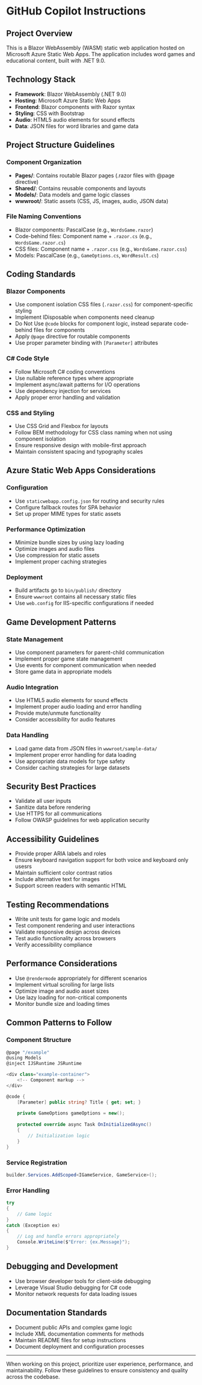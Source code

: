 # GitHub Copilot Instructions

## Project Overview
This is a Blazor WebAssembly (WASM) static web application hosted on Microsoft Azure Static Web Apps. The application includes word games and educational content, built with .NET 9.0.

## Technology Stack
- **Framework**: Blazor WebAssembly (.NET 9.0)
- **Hosting**: Microsoft Azure Static Web Apps
- **Frontend**: Blazor components with Razor syntax
- **Styling**: CSS with Bootstrap
- **Audio**: HTML5 audio elements for sound effects
- **Data**: JSON files for word libraries and game data

## Project Structure Guidelines

### Component Organization
- **Pages/**: Contains routable Blazor pages (.razor files with @page directive)
- **Shared/**: Contains reusable components and layouts
- **Models/**: Data models and game logic classes
- **wwwroot/**: Static assets (CSS, JS, images, audio, JSON data)

### File Naming Conventions
- Blazor components: PascalCase (e.g., `WordsGame.razor`)
- Code-behind files: Component name + `.razor.cs` (e.g., `WordsGame.razor.cs`)
- CSS files: Component name + `.razor.css` (e.g., `WordsGame.razor.css`)
- Models: PascalCase (e.g., `GameOptions.cs`, `WordResult.cs`)

## Coding Standards

### Blazor Components
- Use component isolation CSS files (`.razor.css`) for component-specific styling
- Implement IDisposable when components need cleanup
- Do Not Use `@code` blocks for component logic, instead separate code-behind files for components
- Apply `@page` directive for routable components
- Use proper parameter binding with `[Parameter]` attributes

### C# Code Style
- Follow Microsoft C# coding conventions
- Use nullable reference types where appropriate
- Implement async/await patterns for I/O operations
- Use dependency injection for services
- Apply proper error handling and validation

### CSS and Styling
- Use CSS Grid and Flexbox for layouts
- Follow BEM methodology for CSS class naming when not using component isolation
- Ensure responsive design with mobile-first approach
- Maintain consistent spacing and typography scales

## Azure Static Web Apps Considerations

### Configuration
- Use `staticwebapp.config.json` for routing and security rules
- Configure fallback routes for SPA behavior
- Set up proper MIME types for static assets

### Performance Optimization
- Minimize bundle sizes by using lazy loading
- Optimize images and audio files
- Use compression for static assets
- Implement proper caching strategies

### Deployment
- Build artifacts go to `bin/publish/` directory
- Ensure `wwwroot` contains all necessary static files
- Use `web.config` for IIS-specific configurations if needed

## Game Development Patterns

### State Management
- Use component parameters for parent-child communication
- Implement proper game state management
- Use events for component communication when needed
- Store game data in appropriate models

### Audio Integration
- Use HTML5 audio elements for sound effects
- Implement proper audio loading and error handling
- Provide mute/unmute functionality
- Consider accessibility for audio features

### Data Handling
- Load game data from JSON files in `wwwroot/sample-data/`
- Implement proper error handling for data loading
- Use appropriate data models for type safety
- Consider caching strategies for large datasets

## Security Best Practices
- Validate all user inputs
- Sanitize data before rendering
- Use HTTPS for all communications
- Follow OWASP guidelines for web application security

## Accessibility Guidelines
- Provide proper ARIA labels and roles
- Ensure keyboard navigation support for both voice and keyboard only usesrs
- Maintain sufficient color contrast ratios
- Include alternative text for images
- Support screen readers with semantic HTML

## Testing Recommendations
- Write unit tests for game logic and models
- Test component rendering and user interactions
- Validate responsive design across devices
- Test audio functionality across browsers
- Verify accessibility compliance

## Performance Considerations
- Use `@rendermode` appropriately for different scenarios
- Implement virtual scrolling for large lists
- Optimize image and audio asset sizes
- Use lazy loading for non-critical components
- Monitor bundle size and loading times

## Common Patterns to Follow

### Component Structure
```csharp
@page "/example"
@using Models
@inject IJSRuntime JSRuntime

<div class="example-container">
    <!-- Component markup -->
</div>

@code {
    [Parameter] public string? Title { get; set; }
    
    private GameOptions gameOptions = new();
    
    protected override async Task OnInitializedAsync()
    {
        // Initialization logic
    }
}
```

### Service Registration
```csharp
builder.Services.AddScoped<IGameService, GameService>();
```

### Error Handling
```csharp
try
{
    // Game logic
}
catch (Exception ex)
{
    // Log and handle errors appropriately
    Console.WriteLine($"Error: {ex.Message}");
}
```

## Debugging and Development
- Use browser developer tools for client-side debugging
- Leverage Visual Studio debugging for C# code
- Monitor network requests for data loading issues

## Documentation Standards
- Document public APIs and complex game logic
- Include XML documentation comments for methods
- Maintain README files for setup instructions
- Document deployment and configuration processes

---

When working on this project, prioritize user experience, performance, and maintainability. Follow these guidelines to ensure consistency and quality across the codebase.
